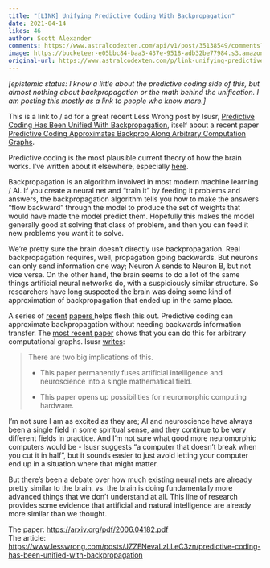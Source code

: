 ```yaml
---
title: "[LINK] Unifying Predictive Coding With Backpropagation"
date: 2021-04-14
likes: 46
author: Scott Alexander
comments: https://www.astralcodexten.com/api/v1/post/35138549/comments?&all_comments=true
image: https://bucketeer-e05bbc84-baa3-437e-9518-adb32be77984.s3.amazonaws.com/public/images/45478ba7-4e2e-4a8e-97d6-2bba593704db_1053x632.png
original-url: https://www.astralcodexten.com/p/link-unifying-predictive-coding-with
---
```

_[epistemic status: I know a little about the predictive coding side of this, but almost nothing about backpropagation or the math behind the unification. I am posting this mostly as a link to people who know more.]_

This is a link to / ad for a great recent Less Wrong post by lsusr, [Predictive Coding Has Been Unified With Backpropagation](https://www.lesswrong.com/posts/JZZENevaLzLLeC3zn/predictive-coding-has-been-unified-with-backpropagation), itself about a recent paper [Predictive Coding Approximates Backprop Along Arbitrary Computation Graphs](https://arxiv.org/pdf/2006.04182.pdf).

Predictive coding is the most plausible current theory of how the brain works. I’ve written about it elsewhere, especially [here](https://slatestarcodex.com/2017/09/05/book-review-surfing-uncertainty/).

Backpropagation is an algorithm involved in most modern machine learning / AI. If you create a neural net and “train it” by feeding it problems and answers, the backpropagation algorithm tells you how to make the answers “flow backward” through the model to produce the set of weights that would have made the model predict them. Hopefully this makes the model generally good at solving that class of problem, and then you can feed it new problems you want it to solve.

We’re pretty sure the brain doesn’t directly use backpropagation. Real backpropagation requires, well, propagation going backwards. But neurons can only send information one way; Neuron A sends to Neuron B, but not vice versa. On the other hand, the brain seems to do a lot of the same things artificial neural networks do, with a suspiciously similar structure. So researchers have long suspected the brain was doing some kind of approximation of backpropagation that ended up in the same place.

A series of [recent](https://watermark.silverchair.com/neco_a_00949.pdf?token=AQECAHi208BE49Ooan9kkhW_Ercy7Dm3ZL_9Cf3qfKAc485ysgAAAnwwggJ4BgkqhkiG9w0BBwagggJpMIICZQIBADCCAl4GCSqGSIb3DQEHATAeBglghkgBZQMEAS4wEQQM-4CKWKZ4c-N3hFz0AgEQgIICL70v4JRKExQc5I8hdYX3OrvGuGu5nQTPpyb_G7COCYtyFKvQEr2Iru-VG2fY_tzv0SiIpKT-inlaWLDWSWBipcxEwpnMESEFu-URDp4_yk2NREeUUjdktK8TZy_-S_jgy50hZlIsNQccEpKmpDp5eXW3QX6Sbcqq8gRY5_nlPSsZN_Re7FPzNZl7cq8mHzk5uXZtBZdE5YqSrtfeLv8ZH5nC71wzfwKByGkTJH7XIqBJc9KFKz0h06-CYSRv-x7bANKwrrD7K88Wi4IGZ0SsOt1r7qtwuoS7h0YuE_KxK3pDNPTeqOerPZijIRn3D0x_MFcUIig_1PQjCDZAnalwAzRAxRGMlUC44NQfBRDXuA1Ticp5z_UJkp2njaMO4gkmAoND0f6OqAr9rVd__0wTKHdNVXPuO6PbSRxcRbrBGC5FPlQ4Xx_UN5vmdSZvKpVxpJf3-M55x-XSrAEJars1ODElwmspnZuLu0prCPZSALDNkS2IJ7eX5Jp-Uu_fY1WYB4RMBuZ9gkk7zKbkwmraEFhTozgLoURvzeEmohD8JNCQxRUOEoXnzRHUKLRvBhjXIWZkaMUDqC2M8R7DUSQlBE4FBH1L7p9W9E3iR1_DS6Akj-JOSxEqFBxPPKNdK2MEgzhEdMyTt-6x19pH7_kPPjk7sFRcA2bdxlGEHjx9KWYQb9U0zVEf4ZvODsNr-NGYIfeh48iEHJS2G9bBj8g2ot5YTGzq2l0z9vKcSaUM31M) [papers ](https://papers.nips.cc/paper/2018/file/1dc3a89d0d440ba31729b0ba74b93a33-Paper.pdf)helps flesh this out. Predictive coding can approximate backpropagation without needing backwards information transfer. The [most recent paper](https://arxiv.org/pdf/2006.04182.pdf) shows that you can do this for arbitrary computational graphs. lsusr [writes](https://www.lesswrong.com/posts/JZZENevaLzLLeC3zn/predictive-coding-has-been-unified-with-backpropagation):

> There are two big implications of this.
> 
>   * This paper permanently fuses artificial intelligence and neuroscience into a single mathematical field.
> 
>   * This paper opens up possibilities for neuromorphic computing hardware.
> 
> 


I’m not sure I am as excited as they are; AI and neuroscience have always been a single field in some spiritual sense, and they continue to be very different fields in practice. And I’m not sure what good more neuromorphic computers would be - lsusr suggests “a computer that doesn’t break when you cut it in half”, but it sounds easier to just avoid letting your computer end up in a situation where that might matter.

But there’s been a debate over how much existing neural nets are already pretty similar to the brain, vs. the brain is doing fundamentally more advanced things that we don’t understand at all. This line of research provides some evidence that artificial and natural intelligence are already more similar than we thought.

The paper: <https://arxiv.org/pdf/2006.04182.pdf>  
The article: <https://www.lesswrong.com/posts/JZZENevaLzLLeC3zn/predictive-coding-has-been-unified-with-backpropagation>
